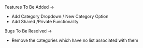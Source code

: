 Features To Be Added ->

- Add Category Dropdown / New Category Option
- Add Shared /Private Functionality

Bugs To Be Resolved ->

- Remove the categories which have no list associated with them
